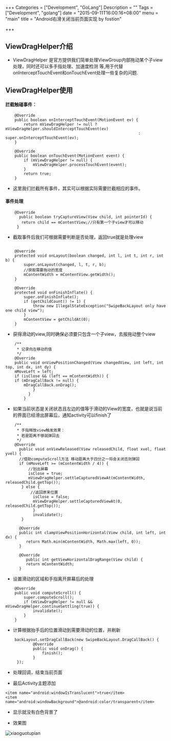 +++
Categories = ["Development", "GoLang"]
Description = ""
Tags = ["Development", "golang"]
date = "2015-09-11T16:00:16+08:00"
menu = "main"
title = "Android右滑关闭当前页面实现 by fostion"

+++

## ViewDragHelper介绍
- ViewDragHelper 是官方提供我们简单处理ViewGroup内部拖动某个子view处理，同时还可以多手指处理、加速度检测
等,用于代替onInterceptTouchEvent和onTouchEvent处理一些复杂的问题.

## ViewDragHelper使用

#### 拦截触碰事件：
```
    @Override
    public boolean onInterceptTouchEvent(MotionEvent ev) {
        return mViewDragHelper != null ? mViewDragHelper.shouldInterceptTouchEvent(ev) 
                                                          : super.onInterceptTouchEvent(ev);
    }

    @Override
    public boolean onTouchEvent(MotionEvent event) {
        if (mViewDragHelper != null) {
            mViewDragHelper.processTouchEvent(event);
        }
        return true;
    }
```
- 这里我们拦截所有事件，其实可以根据实际需要拦截相应的事件。

#### 事件处理
```
    @Override
      public boolean tryCaptureView(View child, int pointerId) {
       return child == mContentView;//只有第一个子view才可以移动
     }
```
- 截取事件后我们可根据需要判断是否处理，返回true就是处理view

```

    @Override
    protected void onLayout(boolean changed, int l, int t, int r, int b) {
        super.onLayout(changed, l, t, r, b);
		//获取需要拖动的宽度
        mContentWidth = mContentView.getWidth();
    }

    @Override
    protected void onFinishInflate() {
        super.onFinishInflate();
        if (getChildCount() != 1) {
            throw new IllegalStateException("SwipeBackLayout only have one child view");
        }
        mContentView = getChildAt(0);
    }
```
- 获得滑动的view,同时确保必须要只包含一个子view，去报拖动整个view

```
    /**
     * 记录向左移动的值
     */
    @Override
    public void onViewPositionChanged(View changedView, int left, int top, int dx, int dy) {
    mMoveLeft = left;
    if (isClose && (left == mContentWidth)) {
    if (mDragCallBack != null) {
        mDragCallBack.onDrag();
            }
          }
        }
```
- 如果当前状态是关闭状态且左边的值等于滑动的View的宽度，也就是说当前的界面已经滑出屏幕后，通知activity可以finish了

```
    /**
     * 手指释放view触发效果：
     * 若是距离不够就弹回去
     */
    @Override
      public void onViewReleased(View releasedChild, float xvel, float yvel) {
      //借助computeScroll方法 移动距离大于四分之一将会关闭否则弹回
      if (mMoveLeft >= (mContentWidth / 4)) {
          //划出屏幕
          isClose = true;
          mViewDragHelper.settleCapturedViewAt(mContentWidth, releasedChild.getTop());
       } else {
           //返回原来位置
            isClose = false;
            mViewDragHelper.settleCapturedViewAt(0, releasedChild.getTop());
            }
            invalidate();
       }

      @Override
      public int clampViewPositionHorizontal(View child, int left, int dx) {
         return Math.min(mContentWidth, Math.max(left, 0));
      }

      @Override
         public int getViewHorizontalDragRange(View child) {
         return mContentWidth;
      }
```
- 设置滑动的区域和手指离开屏幕后的处理


```
    @Override
    public void computeScroll() {
        super.computeScroll();
        if (mViewDragHelper != null && mViewDragHelper.continueSettling(true)) {
            invalidate();
        }
    }
```
- 计算根据抬手后的位置滑动到需要滑动的位置，并刷新


```
    backLayout.setDragCallBack(new SwipeBackLayout.DragCallBack() {
            @Override
            public void onDrag() {
                finish();
            }
     });
```
- 处理回调，结束当前页面

- 最后Activity主题添加
```
<item name="android:windowIsTranslucent">true</item>
<item name="android:windowBackground">@android:color/transparent</item>
```
- 显示就没有白色背景了

- 效果图

![xiaoguotupian](../fostion_result1.png)

